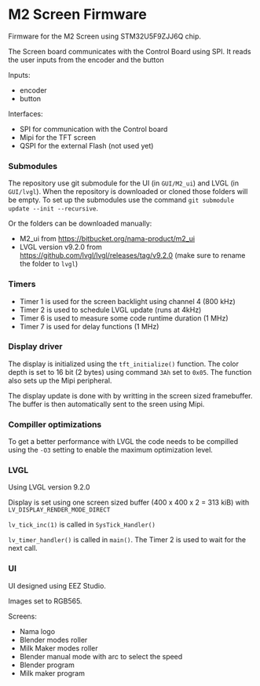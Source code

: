 # M2 Screen Firmware

Firmware for the M2 Screen using STM32U5F9ZJJ6Q chip.

The Screen board communicates with the Control Board using SPI. It reads the user inputs from the encoder and the button

Inputs:

- encoder
- button

Interfaces:

- SPI for communication with the Control board
- Mipi for the TFT screen
- QSPI for the external Flash (not used yet)

### Submodules
The repository use git submodule for the UI (in `GUI/M2_ui`) and LVGL (in `GUI/lvgl`). When the repository is downloaded or cloned those folders will be empty. To set up the submodules use the command `git submodule update --init --recursive`.

Or the folders can be downloaded manually:
- M2_ui from https://bitbucket.org/nama-product/m2_ui
- LVGL version v9.2.0 from https://github.com/lvgl/lvgl/releases/tag/v9.2.0 (make sure to rename the folder to `lvgl`)

### Timers
- Timer 1 is used for the screen backlight using channel 4 (800 kHz)
- Timer 2 is used to schedule LVGL update (runs at 4kHz)
- Timer 6 is used to measure some code runtime duration (1 MHz)
- Timer 7 is used for delay functions (1 MHz)

### Display driver
The display is initialized using the `tft_initialize()` function. The color depth is set to 16 bit (2 bytes) using command `3Ah` set to `0x05`.
The function also sets up the Mipi peripheral.

The display update is done with by writting in the screen sized framebuffer. The buffer is then automatically sent to the sreen using Mipi.

### Compiller optimizations
To get a better performance with LVGL the code needs to be compilled using the `-O3` setting to enable the maximum optimization level.

### LVGL
Using LVGL version 9.2.0

Display is set using one screen sized buffer (400 x 400 x 2 = 313 kiB) with `LV_DISPLAY_RENDER_MODE_DIRECT`

`lv_tick_inc(1)` is called in `SysTick_Handler()`

`lv_timer_handler()` is called in `main()`. The Timer 2 is used to wait for the next call.

### UI
UI designed using EEZ Studio.

Images set to RGB565.

Screens:
- Nama logo
- Blender modes roller
- Milk Maker modes roller
- Blender manual mode with arc to select the speed
- Blender program
- Milk maker program
